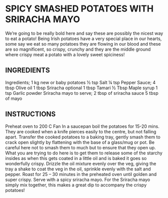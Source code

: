# **SPICY SMASHED POTATOES WITH SRIRACHA MAYO**

We’re going to be really bold here and say these are possibly the nicest way to eat a potato! Being Irish potatoes have a very special place in our hearts, some say we eat so many potatoes they are flowing in our blood and these are so magnificent, so crispy, crunchy and they are the middle ground where crispy meat a potato with a lovely sweet spiciness!

## INGREDIENTS

Ingredients;
1 kg new or baby potatoes
½ tsp Salt
¼ tsp Pepper
Sauce;
4 tbsp Olive oil
1 tbsp Sriracha optional
1 tbsp Tamari
½ Tbsp Maple syrup
1 tsp Garlic powder
Sriracha mayo to serve;
2 tbsp of sriracha sauce
5 tbsp of mayo

## INSTRUCTIONS

Preheat oven to 200 C Fan
In a saucepan boil the potatoes for 15-20 mins. They are cooked when a knife pierces easily to the centre, but not falling apart.
Transfer the cooked potatoes to a baking tray, gently smash them to crack open slightly by flattening with the base of a glass/mug or pot. Be careful here not to smash them to much but to ensure that they open up. What you are trying to do here is to get them to release some of the starchy insides as when this gets coated in a little oil and is baked it goes so wonderfully crispy. Drizzle the oil mixture evenly over the veg, giving the tray a shake to coat the veg in the oil, sprinkle evenly with the salt and pepper. Roast for 25 – 30 minutes in the preheated oven until golden and super crispy. Serve with a spicy sriracha mayo.
For the Sriracha mayo simply mix together, this makes a great dip to accompany the crispy potatoes!
